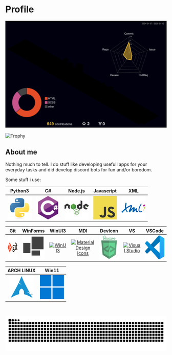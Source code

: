 # Profile

<p align="center">
 <a href=""><img width="1000" src="profile-3d-contrib/profile-night-rainbow.svg" alt="snake"/></a>
</p>

![Trophy](https://github-profile-trophy.vercel.app/?username=Lappland-SGWC&no-frame=true&no-bg=true&theme=discord&column=-1)

## About me

Nothing much to tell. I do stuff like developing usefull apps for your everyday tasks and did develop discord bots for fun and/or boredom.

Some stuff i use:

|                                                                             Python3                                                                              |                                                                           C#                                                                            |                                                                                  Node.js                                                                                   |                                                                                   Javascript                                                                                    |                                                                         XML                                                                         |
| :--------------------------------------------------------------------------------------------------------------------------------------------------------------: | :-----------------------------------------------------------------------------------------------------------------------------------------------------: | :------------------------------------------------------------------------------------------------------------------------------------------------------------------------: | :-----------------------------------------------------------------------------------------------------------------------------------------------------------------------------: | :-------------------------------------------------------------------------------------------------------------------------------------------------: |
| <a href=""><img src="https://github.com/devicons/devicon/blob/master/icons/python/python-original.svg" title="Python"  alt="Python" width="75" height="75"/></a> | <a href=""><img src="https://github.com/devicons/devicon/blob/master/icons/csharp/csharp-original.svg" title="C#" alt="C#" width="75" height="75"/></a> | <a href=""><img src="https://github.com/devicons/devicon/blob/master/icons/nodejs/nodejs-original-wordmark.svg" title="Node.js" alt="Node.JS" width="75" height="75"/></a> | <a href=""><img src="https://github.com/devicons/devicon/blob/master/icons/javascript/javascript-original.svg" title="Javascript" alt="Javascript" width="75" height="75"/></a> | <a href=""><img src="https://github.com/devicons/devicon/blob/master/icons/xml/xml-original.svg" title="XML" alt="XML" width="75" height="75"/></a> |

|                                                                             Git                                                                              |                                                                                           WinForms                                                                                           |                                                                      WinUI3                                                                       |                                                                      MDI                                                                      |                                                                                                     DevIcon                                                                                                     |                                                                                VS                                                                                |                                                                                   VSCode                                                                                    |
| :----------------------------------------------------------------------------------------------------------------------------------------------------------: | :------------------------------------------------------------------------------------------------------------------------------------------------------------------------------------------: | :-----------------------------------------------------------------------------------------------------------------------------------------------: | :-------------------------------------------------------------------------------------------------------------------------------------------: | :-------------------------------------------------------------------------------------------------------------------------------------------------------------------------------------------------------------: | :--------------------------------------------------------------------------------------------------------------------------------------------------------------: | :-------------------------------------------------------------------------------------------------------------------------------------------------------------------------: |
| <a href=""><img src="https://github.com/devicons/devicon/blob/master/icons/git/git-original-wordmark.svg" title="Git" alt="Git" width="75" height="75"/></a> | <a href=""><img src="https://github.com/Lappland-SGWC/Lappland-SGWC/blob/d0a2466b3ed6e1708f234b1858d602c23eee14e3/WinForms.png" title="WinForms" alt="WinForms" width="75" height="75"/></a> | <a href=""><img src="https://upload.wikimedia.org/wikipedia/commons/b/bb/WinUI_Icon.svg" title="WinUI3" alt="WinUI3" width="75" height="75"/></a> | <a href=""><img src="https://pictogrammers.com/images/libraries/mdi.svg" title="MDI" alt="Material Design Icons" width="75" height="75"/></a> | <a href="https://github.com/devicons/devicon"><img src="https://raw.githubusercontent.com/devicons/devicon/master/icons/devicon/devicon-original-wordmark.svg" alt="Devicon Logo" width="75" height="75" /></a> | <a href=""><img src="https://visualstudio.microsoft.com/wp-content/uploads/2021/10/Product-Icon.svg" title="VS" alt="Visual Studio" width="75" height="75"/></a> | <a href=""><img src="https://github.com/devicons/devicon/blob/master/icons/vscode/vscode-original.svg" title="VSCode" alt="Visual Studio Code" width="75" height="75"/></a> |

| ARCH LINUX |                                                                                                   Win11                                                                                                    |
| :-: | :--------------------------------------------------------------------------------------------------------------------------------------------------------------------------------------------------------: |
| <a href="https://archlinux.org"><img src="ARCH.png" title="Arch Linux" alt="Arch Linux" width="75" height="75"/></a> | <a href=""><img src="https://github.com/devicons/devicon/blob/ca28c779441053191ff11710fe24a9e6c23690d6/icons/windows11/windows11-original.svg" title="Win11" alt="Windows 11" width="75" height="75"/></a> |

<div id="header" align="center">
  <a href=""><img src="https://komarev.com/ghpvc/?username=Lappland-SGWC&style=for-the-badge&color=green" alt=""/>
</div>

<p align="center">
 <a href=""><img width="1000" src="https://github.com/Lappland-SGWC/Lappland-SGWC/blob/output/github-contribution-grid-snake-dark.svg" alt="snake"/>
</p>
